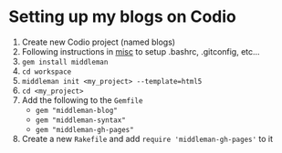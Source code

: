 Setting up my blogs on Codio
============================

1.  Create new Codio project (named blogs)
2.  Following instructions in [misc](https://github.com/doleksy/misc/blob/master/README.md) to setup .bashrc, .gitconfig, etc...
3.  `gem install middleman`
4.  `cd workspace`
5.  `middleman init <my_project> --template=html5`
6.  `cd <my_project>`
7.  Add the following to the `Gemfile`
    - `gem "middleman-blog"`
    - `gem "middleman-syntax"`
    - `gem "middleman-gh-pages"`
8. Create a new `Rakefile` and add `require 'middleman-gh-pages'` to it
